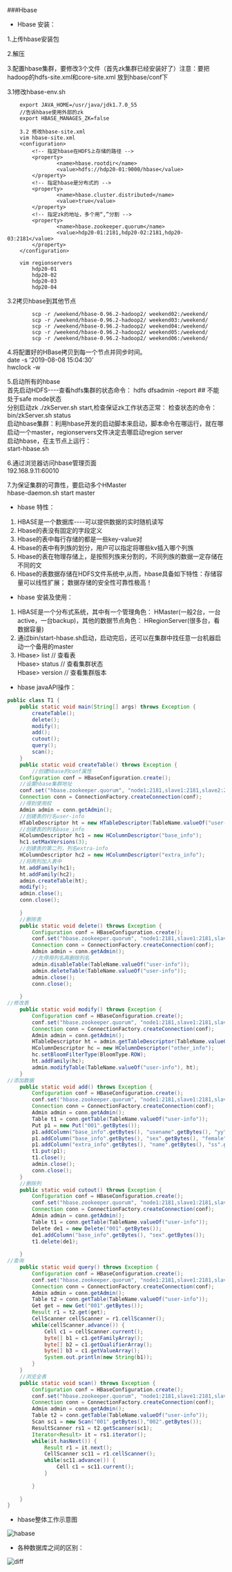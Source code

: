 ###Hbase

* Hbase 安装：  



1.上传hbase安装包

2.解压

3.配置hbase集群，要修改3个文件（首先zk集群已经安装好了）注意：要把hadoop的hdfs-site.xml和core-site.xml 放到hbase/conf下
	
3.1修改hbase-env.sh
```
	export JAVA_HOME=/usr/java/jdk1.7.0_55
	//告诉hbase使用外部的zk
	export HBASE_MANAGES_ZK=false
	
	3.2 修改hbase-site.xml
	vim hbase-site.xml
	<configuration>
		<!-- 指定hbase在HDFS上存储的路径 -->
        <property>
                <name>hbase.rootdir</name>
                <value>hdfs://hdp20-01:9000/hbase</value>
        </property>
		<!-- 指定hbase是分布式的 -->
        <property>
                <name>hbase.cluster.distributed</name>
                <value>true</value>
        </property>
		<!-- 指定zk的地址，多个用“,”分割 -->
        <property>
                <name>hbase.zookeeper.quorum</name>
                <value>hdp20-01:2181,hdp20-02:2181,hdp20-03:2181</value>
        </property>
	</configuration>
	
	vim regionservers
		hdp20-01
		hdp20-02
		hdp20-03
		hdp20-04
```


3.2拷贝hbase到其他节点
```
		scp -r /weekend/hbase-0.96.2-hadoop2/ weekend02:/weekend/
		scp -r /weekend/hbase-0.96.2-hadoop2/ weekend03:/weekend/
		scp -r /weekend/hbase-0.96.2-hadoop2/ weekend04:/weekend/
		scp -r /weekend/hbase-0.96.2-hadoop2/ weekend05:/weekend/
		scp -r /weekend/hbase-0.96.2-hadoop2/ weekend06:/weekend/
```
		
4.将配置好的HBase拷贝到每一个节点并同步时间。  
date -s '2019-08-08 15:04:30'  
hwclock -w

5.启动所有的hbase  
	首先启动HDFS----查看hdfs集群的状态命令： hdfs dfsadmin -report   ## 不能处于safe mode状态  
	分别启动zk    ./zkServer.sh start,检查保证zk工作状态正常：  检查状态的命令： bin/zkServer.sh status  
	启动hbase集群：利用hbase开发的启动脚本来启动，脚本命令在哪运行，就在哪启动一个master，regionservers文件决定去哪启动region server  
	启动hbase，在主节点上运行：  
		start-hbase.sh  
		
6.通过浏览器访问hbase管理页面  
	192.168.9.11:60010
	
	
7.为保证集群的可靠性，要启动多个HMaster  
	hbase-daemon.sh start master
	

* hbase 特性：

1. HBASE是一个数据库----可以提供数据的实时随机读写   
2. Hbase的表没有固定的字段定义   
3. Hbase的表中每行存储的都是一些key-value对  
4. Hbase的表中有列族的划分，用户可以指定将哪些kv插入哪个列族  
5. Hbase的表在物理存储上，是按照列族来分割的，不同列族的数据一定存储在不同的文  
6. Hbase的表数据存储在HDFS文件系统中,从而，hbase具备如下特性：存储容量可以线性扩展； 数据存储的安全性可靠性极高！  

* hbase 安装及使用：  
1. HBASE是一个分布式系统，其中有一个管理角色：  HMaster(一般2台，一台active，一台backup)，其他的数据节点角色：  HRegionServer(很多台，看数据容量)  
2. 通过bin/start-hbase.sh启动，启动完后，还可以在集群中找任意一台机器启动一个备用的master  
3. Hbase> list     // 查看表  
Hbase> status   // 查看集群状态  
Hbase> version  // 查看集群版本  


* hbase javaAPI操作：

```java
public class T1 {
	public static void main(String[] args) throws Exception {
		createTable();
		delete();
		modify();
		add();
		cutout();
		query();
		scan();
	}
	public static void createTable() throws Exception {
		//创建hbase的conf属性
	Configuration conf = HBaseConfiguration.create();
	//设置hbase集群地址
	conf.set("hbase.zookeeper.quorum", "node1:2181,slave1:2181,slave2:2181");
	Connection conn = ConnectionFactory.createConnection(conf);
	//得到使用权
	Admin admin = conn.getAdmin();
	//创建表的行名user-info
	HTableDescriptor ht = new HTableDescriptor(TableName.valueOf("user-info"));
	//创建表的列名base_info
	HColumnDescriptor hc1 = new HColumnDescriptor("base_info");
	hc1.setMaxVersions(3);
	//创建表的第二列，列名extra-info
	HColumnDescriptor hc2 = new HColumnDescriptor("extra_info");
	//将两列加入表中
	ht.addFamily(hc1);
	ht.addFamily(hc2);
	admin.createTable(ht);
	modify();
	admin.close();
	conn.close();
		
	}
	//删除表
	public static void delete() throws Exception {
		Configuration conf = HBaseConfiguration.create();
		conf.set("hbase.zookeeper.quorum", "node1:2181,slave1:2181,slave2:2181");
		Connection conn = ConnectionFactory.createConnection(conf);
		Admin admin = conn.getAdmin();
		//先停用列名再删除列名
		admin.disableTable(TableName.valueOf("user-info"));
		admin.deleteTable(TableName.valueOf("user-info"));
		admin.close();
		conn.close();
			
	}
//修改表
	public static void modify() throws Exception {
		Configuration conf = HBaseConfiguration.create();
		conf.set("hbase.zookeeper.quorum", "node1:2181,slave1:2181,slave2:2181");
		Connection conn = ConnectionFactory.createConnection(conf);
		Admin admin = conn.getAdmin();
		HTableDescriptor ht = admin.getTableDescriptor(TableName.valueOf("user-info"));
		HColumnDescriptor hc = new HColumnDescriptor("other_info");
		hc.setBloomFilterType(BloomType.ROW);
		ht.addFamily(hc);
		admin.modifyTable(TableName.valueOf("user-info"), ht);
	}
//添加数据
	public static void add() throws Exception {
		Configuration conf = HBaseConfiguration.create();
		conf.set("hbase.zookeeper.quorum", "node1:2181,slave1:2181,slave2:2181");
		Connection conn = ConnectionFactory.createConnection(conf);
		Admin admin = conn.getAdmin();
		Table t1 = conn.getTable(TableName.valueOf("user-info"));
		Put p1 = new Put("001".getBytes());
		p1.addColumn("base_info".getBytes(), "usename".getBytes(), "yy".getBytes());
		p1.addColumn("base_info".getBytes(), "sex".getBytes(), "female".getBytes());
		p1.addColumn("extra_info".getBytes(), "name".getBytes(), "ss".getBytes());
		t1.put(p1);
		t1.close();
		admin.close();
		conn.close();
	}
	//删除列
	public static void cutout() throws Exception {
		Configuration conf = HBaseConfiguration.create();
		conf.set("hbase.zookeeper.quorum", "node1:2181,slave1:2181,slave2:2181");
		Connection conn = ConnectionFactory.createConnection(conf);
		Admin admin = conn.getAdmin();
		Table t1 = conn.getTable(TableName.valueOf("user-info"));
		Delete de1 = new Delete("001".getBytes());
		de1.addColumn("base_info".getBytes(), "sex".getBytes());
		t1.delete(de1);
		
	}
//查询
	public static void query() throws Exception {
		Configuration conf = HBaseConfiguration.create();
		conf.set("hbase.zookeeper.quorum", "node1:2181,slave1:2181,slave2:2181");
		Connection conn = ConnectionFactory.createConnection(conf);
		Admin admin = conn.getAdmin();
		Table t2 = conn.getTable(TableName.valueOf("user-info"));
		Get get = new Get("001".getBytes());
		Result r1 = t2.get(get);
		CellScanner cellScanner = r1.cellScanner();
		while(cellScanner.advance()) {
			Cell c1 = cellScanner.current();
			byte[] b1 = c1.getFamilyArray();
			byte[] b2 = c1.getQualifierArray();
			byte[] b3 = c1.getValueArray();
			System.out.println(new String(b1));
		}
	}
	//浏览全表
	public static void scan() throws Exception {
		Configuration conf = HBaseConfiguration.create();
		conf.set("hbase.zookeeper.quorum", "node1:2181,slave1:2181,slave2:2181");
		Connection conn = ConnectionFactory.createConnection(conf);
		Admin admin = conn.getAdmin();
		Table t2 = conn.getTable(TableName.valueOf("user-info"));
		Scan sc1 = new Scan("001".getBytes(),"002".getBytes());
		ResultScanner rs1 = t2.getScanner(sc1);
		Iterator<Result> it = rs1.iterator();
		while(it.hasNext()) {
			Result r1 = it.next();
			CellScanner sc11 = r1.cellScanner();
			while(sc11.advance()) {
				Cell c1 = sc11.current();
			}
			
		}
		
	}
}
```

* hbase整体工作示意图  

![habase](images/habase1.png "habase")

* 各种数据库之间的区别：

![diff](images/diff.png "diff")
